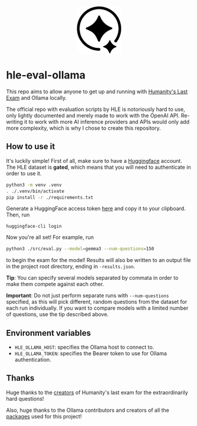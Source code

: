 <p align="center">
    <img src="./images/hle_logo.png" width=120>
</p>

# hle-eval-ollama

This repo aims to allow anyone to get up and running with [Humanity's Last Exam](https://lastexam.ai/) and Ollama locally.

The official repo with evaluation scripts by HLE is notoriously hard to use, only lightly documented and merely made to work with the OpenAI API. Re-writing it to work with more AI inference providers and APIs would only add more complexity, which is why I chose to create this repository.

## How to use it

It's luckily simple! First of all, make sure to have a [Huggingface](https://huggingface.co/) account. The HLE dataset is **gated**, which means that you will need to authenticate in order to use it.

```bash
python3 -m venv .venv
. ./.venv/bin/activate
pip install -r ./requirements.txt
```

Generate a HuggingFace access token [here](https://huggingface.co/settings/tokens) and copy it to your clipboard.
Then, run

```
huggingface-cli login
```

Now you're all set! For example, run

```bash
python3 ./src/eval.py --model=gemma3 --num-questions=150
```

to begin the exam for the model! Results will also be written to an output file in the project root directory, ending in `-results.json`.

**Tip**: You can specify several models separated by commata in order to make them compete against each other.

**Important**: Do not just perform separate runs with `--num-questions` specified, as this will pick different, random questions from the dataset for each run individually. If you want to compare models with a limited number of questions, use the tip described above.

## Environment variables

- `HLE_OLLAMA_HOST`: specifies the Ollama host to connect to.
- `HLE_OLLAMA_TOKEN`: specifies the Bearer token to use for Ollama authentication.

## Thanks

Huge thanks to the [creators](https://github.com/centerforaisafety/hle/blob/main/citation.txt) of Humanity's last exam for the extraordinarily hard questions!

Also, huge thanks to the Ollama contributors and creators of all the [packages](./requirements.txt) used for this project!

